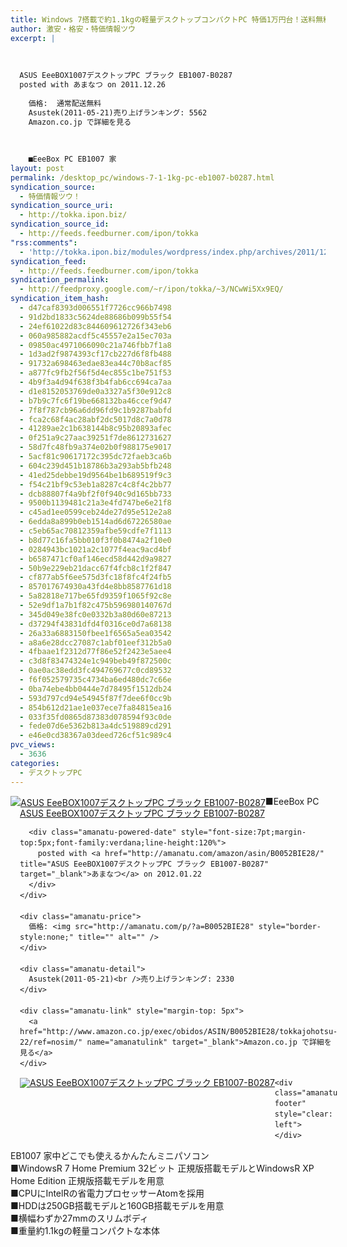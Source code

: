 ```yaml
---
title: Windows 7搭載で約1.1kgの軽量デスクトップコンパクトPC 特価1万円台！送料無料！
author: 激安・格安・特価情報ツウ
excerpt: |
  	
  
  	
  ASUS EeeBOX1007デスクトップPC ブラック EB1007-B0287
  posted with あまなつ on 2011.12.26
  
  	価格:  通常配送無料
  	Asustek(2011-05-21)売り上げランキング: 5562
  	Amazon.co.jp で詳細を見る
  
  	
  
  	■EeeBox PC EB1007 家
layout: post
permalink: /desktop_pc/windows-7-1-1kg-pc-eb1007-b0287.html
syndication_source:
  - 特価情報ツウ！
syndication_source_uri:
  - http://tokka.ipon.biz/
syndication_source_id:
  - http://feeds.feedburner.com/ipon/tokka
"rss:comments":
  - 'http://tokka.ipon.biz/modules/wordpress/index.php/archives/2011/12/26/windows-711kgpc-2/#comments'
syndication_feed:
  - http://feeds.feedburner.com/ipon/tokka
syndication_permalink:
  - http://feedproxy.google.com/~r/ipon/tokka/~3/NCwWi5Xx9EQ/
syndication_item_hash:
  - d47caf8393d006551f7726cc966b7498
  - 91d2bd1833c5624de88686b099b55f54
  - 24ef61022d83c844609612726f343eb6
  - 060a985882acdf5c45557e2a15ec703a
  - 09850ac4971066090c21a746fbb7f1a8
  - 1d3ad2f9874393cf17cb227d6f8fb488
  - 91732a698463edae83ea44c70b8acf85
  - a877fc9fb2f56f5d4ec855c1be751f53
  - 4b9f3a4d94f638f3b4fab6cc694ca7aa
  - d1e8152053769de0a3327a5f30e912c8
  - b7b9c7fc6f19be668132ba46ccef9d47
  - 7f8f787cb96a6dd96fd9c1b9287babfd
  - fca2c68f4ac28abf2dc5017d8c7a0d78
  - 41289ae2c1b638144b8c95b20893afec
  - 0f251a9c27aac39251f7de8612731627
  - 58d7fc48fb9a374e02b0f988175e9017
  - 5acf81c90617172c395dc72faeb3ca6b
  - 604c239d451b18786b3a293ab5bfb248
  - 41ed25debbe19d9564be1b689519f9c3
  - f54c21bf9c53eb1a8287c4c8f4c2bb77
  - dcb88807f4a9bf2f0f940c9d165bb733
  - 9500b1139481c21a3e4fd747be6e21f8
  - c45ad1ee0599ceb24de27d95e512e2a8
  - 6edda8a899b0eb1514ad6d67226580ae
  - c5eb65ac70812359afbe59cdfe7f1113
  - b8d77c16fa5bb010f3f0b8474a2f10e0
  - 0284943bc1021a2c1077f4eac9acd4bf
  - b6587471cf0af146ecd58d442d9a9827
  - 50b9e229eb21dacc67f4fcb8c1f2f847
  - cf877ab5f6ee575d3fc18f8fc4f24fb5
  - 857017674930a43fd4e8bb8587761d18
  - 5a82818e717be65fd9359f1065f92c8e
  - 52e9df1a7b1f82c475b596980140767d
  - 345d049e38fc0e0332b3a80d60e87213
  - d37294f43831dfd4f0316ce0d7a68138
  - 26a33a6883150fbee1f6565a5ea03542
  - a8a6e28dcc27087c1abf01eef312b5a0
  - 4fbaae1f2312d77f86e52f2423e5aee4
  - c3d8f83474324e1c949beb49f872500c
  - 0ae0ac38edd3fc494769677c0cd89532
  - f6f052579735c4734ba6ed480dc7c66e
  - 0ba74ebe4bb0444e7d78495f1512db24
  - 593d797cd94e54945f87f7dee6f0cc9b
  - 854b612d21ae1e037ece7fa84815ea16
  - 033f35fd0865d87383d078594f93c0de
  - fede07d6e5362b813a4dc519889cd291
  - e46e0cd38367a03deed726cf51c989c4
pvc_views:
  - 3636
categories:
  - デスクトップPC
---
```

<div class="amanatu-box" style="margin-bottom:0px;">
  <div class="amanatu-image" style="float:left;">
    <a href="http://www.amazon.co.jp/exec/obidos/ASIN/B0052BIE28/tokkajohotsu-22/ref=nosim/" name="amanatulink" target="_blank"><img src="http://i0.wp.com/ecx.images-amazon.com/images/I/31ECZP9BFdL._SL160_.jpg?w=546" alt="ASUS EeeBOX1007デスクトップPC ブラック EB1007-B0287" style="border: none;" data-recalc-dims="1" /></a>
  </div>
  
  <div class="amanatu-info" style="float:left;margin-left:15px;line-height:120%">
    <div class="amanatu-name" style="margin-bottom:10px;line-height:120%">
      <a href="http://www.amazon.co.jp/exec/obidos/ASIN/B0052BIE28/tokkajohotsu-22/ref=nosim/" name="amanatulink" target="_blank">ASUS EeeBOX1007デスクトップPC ブラック EB1007-B0287</a> 
      
      <div class="amanatu-powered-date" style="font-size:7pt;margin-top:5px;font-family:verdana;line-height:120%">
        posted with <a href="http://amanatu.com/amazon/asin/B0052BIE28/" title="ASUS EeeBOX1007デスクトップPC ブラック EB1007-B0287" target="_blank">あまなつ</a> on 2012.01.22
      </div>
    </div>
    
    <div class="amanatu-price">
      価格: <img src="http://amanatu.com/p/?a=B0052BIE28" style="border-style:none;" title="" alt="" />
    </div>
    
    <div class="amanatu-detail">
      Asustek(2011-05-21)<br />売り上げランキング: 2330
    </div>
    
    <div class="amanatu-link" style="margin-top: 5px">
      <a href="http://www.amazon.co.jp/exec/obidos/ASIN/B0052BIE28/tokkajohotsu-22/ref=nosim/" name="amanatulink" target="_blank">Amazon.co.jp で詳細を見る</a>
    </div>
  </div>
  
  <div class="amanatu-footer" style="clear: left">
  </div>
  
  <div class="amanatu-imageset">
    <div class="amanatu-image" style="float:left;">
      <a href="http://www.amazon.co.jp/exec/obidos/ASIN/B0052BIE28/tokkajohotsu-22/ref=nosim/" name="amanatulink" target="_blank"><img src="http://i1.wp.com/ecx.images-amazon.com/images/I/319a7uIy7fL._AA160_.jpg?w=546" alt="ASUS EeeBOX1007デスクトップPC ブラック EB1007-B0287" style="border: none;" data-recalc-dims="1" /></a>
    </div>
    
    <div class="amanatu-footer" style="clear: left">
    </div>
  </div>
</div>

<!--more-->

  
■EeeBox PC EB1007 家中どこでも使えるかんたんミニパソコン  
■WindowsR 7 Home Premium 32ビット 正規版搭載モデルとWindowsR XP Home Edition 正規版搭載モデルを用意  
■CPUにIntelRの省電力プロセッサーAtomを採用  
■HDDは250GB搭載モデルと160GB搭載モデルを用意  
■横幅わずか27mmのスリムボディ  
■重量約1.1kgの軽量コンパクトな本体